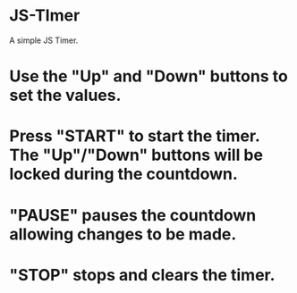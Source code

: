 # JS-TImer
A simple JS Timer.

# Use the "Up" and "Down" buttons to set the values.
# Press "START" to start the timer. The "Up"/"Down" buttons will be locked during the countdown.
# "PAUSE" pauses the countdown allowing changes to be made.
# "STOP" stops and clears the timer.
